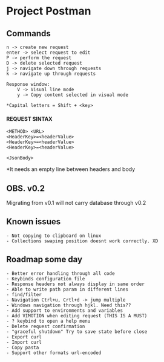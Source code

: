 # Project Postman

## Commands
    n -> create new request
    enter -> select request to edit
    P -> perform the request
    D -> delete selected request
    j -> navigate down through requests
    k -> navigate up through requests

    Response window:
        V -> Visual line mode
        y -> Copy content selected in visual mode

    *Capital letters = Shift + <key>

#### REQUEST SINTAX
    <METHOD> <URL>
    <HeaderKey>=<headerValue>
    <HeaderKey>=<headerValue>
    <HeaderKey>=<headerValue>

    <JsonBody>

*It needs an empty line between headers and body

## OBS. v0.2
Migrating from v0.1 will not carry database through v0.2

## Known issues
    - Not copying to clipboard on linux
    - Collections swaping position doesnt work correctly. XD

## Roadmap some day
    - Better error handling through all code
    - Keybinds configuration file
    - Response headers not always display in same order
    - Able to write path param in different lines
    - find/filter
    - Navigation Ctrl+u, Crtl+d -> jump multiple
    - Windows navigation through hjkl. Need this??
    - Add support to environments and variables
    - Add VIMOTION when editing request (THIS IS A MUST)
    - ? keybind to open a help menu
    - Delete request confirmation
    - "graceful shutdown" Try to save state before close
    - Export curl
    - Import curl
    - Copy pasta
    - Support other formats url-encoded
